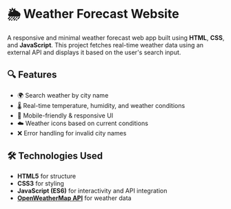 # 🌦️ Weather Forecast Website

A responsive and minimal weather forecast web app built using **HTML**, **CSS**, and **JavaScript**. This project fetches real-time weather data using an external API and displays it based on the user's search input.

## 🔍 Features

- 🌍 Search weather by city name
- 🌡️ Real-time temperature, humidity, and weather conditions
- 📱 Mobile-friendly & responsive UI
- ☁️ Weather icons based on current conditions
- ❌ Error handling for invalid city names

## 🛠️ Technologies Used

- **HTML5** for structure
- **CSS3** for styling
- **JavaScript (ES6)** for interactivity and API integration
- **[OpenWeatherMap API](https://openweathermap.org/api)** for weather data
